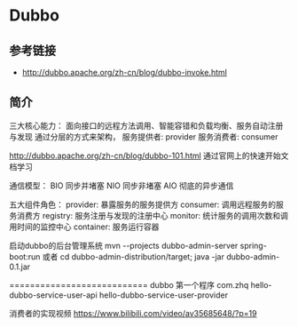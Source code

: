 
# Dubbo

## 参考链接
* http://dubbo.apache.org/zh-cn/blog/dubbo-invoke.html






## 简介
三大核心能力：
面向接口的远程方法调用、智能容错和负载均衡、服务自动注册与发现
通过分层的方式来架构，
服务提供者: provider
服务消费者: consumer

http://dubbo.apache.org/zh-cn/blog/dubbo-101.html
通过官网上的快速开始文档学习


通信模型：
BIO 同步并堵塞
NIO 同步非堵塞
AIO 彻底的异步通信

五大组件角色：
provider: 暴露服务的服务提供方
consumer: 调用远程服务的服务消费方
registry: 服务注册与发现的注册中心
monitor: 统计服务的调用次数和调用时间的监控中心
container: 服务运行容器


启动dubbo的后台管理系统
mvn --projects dubbo-admin-server spring-boot:run
或者
cd dubbo-admin-distribution/target; java -jar dubbo-admin-0.1.jar


===========================  dubbo  第一个程序
com.zhq
hello-dubbo-service-user-api
hello-dubbo-service-user-provider

消费者的实现视频
https://www.bilibili.com/video/av35685648/?p=19

